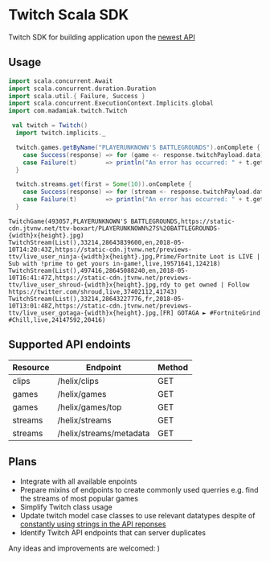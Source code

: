 # Twitch Scala SDK

Twitch SDK for building application upon the [newest API](https://dev.twitch.tv/docs/api/#introduction)

## Usage

```scala
import scala.concurrent.Await
import scala.concurrent.duration.Duration
import scala.util.{ Failure, Success }
import scala.concurrent.ExecutionContext.Implicits.global
import com.madamiak.twitch.Twitch

 val twitch = Twitch()
  import twitch.implicits._

  twitch.games.getByName("PLAYERUNKNOWN'S BATTLEGROUNDS").onComplete {
    case Success(response) => for (game <- response.twitchPayload.data) println(game)
    case Failure(t)        => println("An error has occurred: " + t.getMessage)
  }

  twitch.streams.get(first = Some(10)).onComplete {
    case Success(response) => for (stream <- response.twitchPayload.data) println(stream)
    case Failure(t)        => println("An error has occurred: " + t.getMessage)
  }
```

```
TwitchGame(493057,PLAYERUNKNOWN'S BATTLEGROUNDS,https://static-cdn.jtvnw.net/ttv-boxart/PLAYERUNKNOWN%27S%20BATTLEGROUNDS-{width}x{height}.jpg)
TwitchStream(List(),33214,28643839600,en,2018-05-10T14:20:43Z,https://static-cdn.jtvnw.net/previews-ttv/live_user_ninja-{width}x{height}.jpg,Prime/Fortnite Loot is LIVE | Sub with !prime to get yours in-game!,live,19571641,124218)
TwitchStream(List(),497416,28645088240,en,2018-05-10T16:41:47Z,https://static-cdn.jtvnw.net/previews-ttv/live_user_shroud-{width}x{height}.jpg,rdy to get owned | Follow https://twitter.com/shroud,live,37402112,41743)
TwitchStream(List(),33214,28643227776,fr,2018-05-10T13:01:48Z,https://static-cdn.jtvnw.net/previews-ttv/live_user_gotaga-{width}x{height}.jpg,[FR] GOTAGA ► #FortniteGrind #Chill,live,24147592,20416)
```

## Supported API endoints 

| Resource | Endpoint                | Method |
| ---      | ---                     | ---    |
| clips    | /helix/clips            | GET    |
| games    | /helix/games            | GET    |
| games    | /helix/games/top        | GET    |
| streams  | /helix/streams          | GET    |
| streams  | /helix/streams/metadata | GET    |

## Plans
- Integrate with all available enpoints
- Prepare mixins of endpoints to create commonly used querries e.g. find the streams of most popular games
- Simplify Twitch class usage
- Update twitch model case classes to use relevant datatypes despite of [constantly using strings in the API reponses](https://dev.twitch.tv/docs/api/reference/#get-streams)
- Identify Twitch API endpoints that can server duplicates

Any ideas and improvements are welcomed:
)
